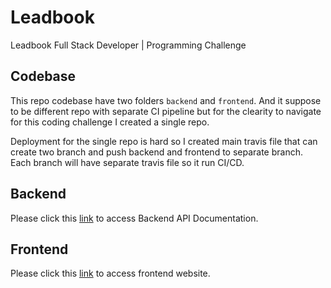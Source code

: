 # Leadbook

Leadbook Full Stack Developer | Programming Challenge

## Codebase

This repo codebase have two folders `backend` and `frontend`. And it suppose to
be different repo with separate CI pipeline but for the clearity to navigate for
this coding challenge I created a single repo. 

Deployment for the single repo is hard so I created main travis file that can 
create two branch and push backend and frontend to separate branch. Each branch
will have separate travis file so it run CI/CD.

## Backend

Please click this [link](https://example.com) to access Backend API Documentation.


## Frontend

Please click this [link](https://example.com) to access frontend website.